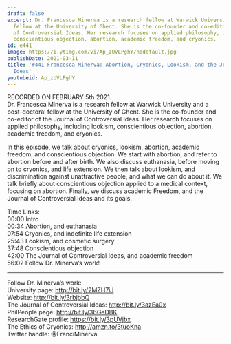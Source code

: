 ```yaml
---
draft: false
excerpt: Dr. Francesca Minerva is a research fellow at Warwick University and a post-doctoral
  fellow at the University of Ghent. She is the co-founder and co-editor of the Journal
  of Controversial Ideas. Her research focuses on applied philosophy, including lookism,
  conscientious objection, abortion, academic freedom, and cryonics.
id: e441
image: https://i.ytimg.com/vi/Ap_zUVLPghY/hqdefault.jpg
publishDate: 2021-03-11
title: '#441 Francesca Minerva: Abortion, Cryonics, Lookism, and the Journal of Controversial
  Ideas'
youtubeid: Ap_zUVLPghY
---
```

RECORDED ON FEBRUARY 5th 2021.  
Dr. Francesca Minerva is a research fellow at Warwick University and a post-doctoral fellow at the University of Ghent. She is the co-founder and co-editor of the Journal of Controversial Ideas. Her research focuses on applied philosophy, including lookism, conscientious objection, abortion, academic freedom, and cryonics.

In this episode, we talk about cryonics, lookism, abortion, academic freedom, and conscientious objection. We start with abortion, and refer to abortion before and after birth. We also discuss euthanasia, before moving on to cryonics, and life extension. We then talk about lookism, and discrimination against unattractive people, and what we can do about it. We talk briefly about conscientious objection applied to a medical context, focusing on abortion. Finally, we discuss academic Freedom, and the Journal of Controversial Ideas and its goals. 

Time Links:  
00:00 Intro  
00:34  Abortion, and euthanasia  
07:54  Cryonics, and indefinite life extension  
25:43  Lookism, and cosmetic surgery  
37:48  Conscientious objection  
42:00  The Journal of Controversial Ideas, and academic freedom  
56:02  Follow Dr. Minerva’s work!

---

Follow Dr. Minerva’s work:  
University page: http://bit.ly/2MZH7iJ  
Website: http://bit.ly/3rbjbbQ  
The Journal of Controversial Ideas: http://bit.ly/3azEa0x  
PhilPeople page: http://bit.ly/36GeDBK  
ResearchGate profile: https://bit.ly/3pUVjbx  
The Ethics of Cryonics: http://amzn.to/3tuoKna  
Twitter handle: @FranciMinerva
